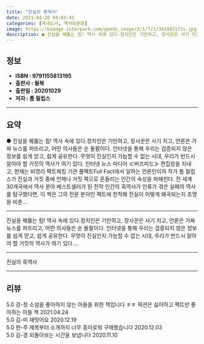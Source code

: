 ```yaml
---
title: "진실의 흑역사"
date: 2021-04-28 04:03:41
categories: [국내도서, 역사와문화]
image: https://bimage.interpark.com/goods_image/2/1/7/1/341842171s.jpg
description: ● 진실을 꿰뚫는 힘! 역사 속에 있다.정치인은 기만하고, 장사꾼은 사기 치고, 언론은 가짜 뉴스를 퍼뜨리고, 어떤 의사들은 순 돌팔이다. 인터넷을 통해 우리는 검증되지 않은 정보를 쉽게 얻고, 쉽게 공유한다. 무엇이 진실인지 가늠할 수 없는 시대, 우리가 반드시 알아야 할 거짓의 역
---
```


## **정보**

- **ISBN : 9791155813195**
- **출판사 : 윌북**
- **출판일 : 20201029**
- **저자 : 톰 필립스**

------



## **요약**

●  진실을 꿰뚫는 힘! 역사 속에 있다.정치인은 기만하고, 장사꾼은 사기 치고, 언론은 가짜 뉴스를 퍼뜨리고, 어떤 의사들은 순 돌팔이다. 인터넷을 통해 우리는 검증되지 않은 정보를 쉽게 얻고, 쉽게 공유한다. 무엇이 진실인지 가늠할 수 없는 시대, 우리가 반드시 알아야 할 거짓의 역사가 여기 있다. 인터넷 뉴스 미디어 ≪버즈피드≫ 편집장을 지내고, 현재는 비영리 팩트체킹 기관 풀팩트Full Fact에서 일하는 언론인이자 작가 톰 필립스가 진실과 거짓 중에 언제나 거짓 쪽으로 흔들리는 인간의 속성을 파헤친다. 전 세계 30개국에서 역사 분야 베스트셀러가 된 전작 인간의 흑역사가 인류가 겪은 실패의 역사를 탐구했다면, 이 책은 그의 전문 분야인 팩트에 천착해 진실이 어떻게 왜곡되는지 조명을 비춘...

------

진실을 꿰뚫는 힘! 역사 속에 있다.정치인은 기만하고, 장사꾼은 사기 치고, 언론은 가짜 뉴스를 퍼뜨리고, 어떤 의사들은 순 돌팔이다. 인터넷을 통해 우리는 검증되지 않은 정보를 쉽게 얻고, 쉽게 공유한다. 무엇이 진실인지 가늠할 수 없는 시대, 우리가 반드시 알아야 할 거짓의 역사가 여기 있다.... 

------


진실의 흑역사 

------


## **리뷰** 

5.0 강-정 소설을 좋아하지 않는 아들을 위한 책입니다 ㅎㅎ
픽션은 싫어하고 팩트만 좋아하는 아들 책 2021.04.24 <br/>5.0 김-미 재밋어요  2020.12.19 <br/>5.0 한-주 제목부터 소개까지 너무 흥미로워 구매했습니다 2020.12.03 <br/>5.0 김-경 되돌아보는 시간을 보냅니다 2020.11.10 <br/>